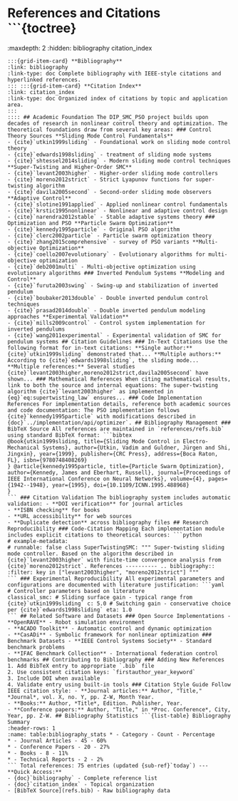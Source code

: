# References and Citations ```{toctree}
:maxdepth: 2
:hidden: bibliography
citation_index
``` This section provides citation management and academic references for the DIP_SMC_PSO project. ## Contents ::::{grid} 2
:::{grid-item-card} **Bibliography**
:link: bibliography
:link-type: doc Complete bibliography with IEEE-style citations and hyperlinked references.
::: :::{grid-item-card} **Citation Index**
:link: citation_index
:link-type: doc Organized index of citations by topic and application area.
:::
:::: ## Academic Foundation The DIP_SMC_PSO project builds upon decades of research in nonlinear control theory and optimization. The theoretical foundations draw from several key areas: ### Control Theory Sources **Sliding Mode Control Fundamentals**
- {cite}`utkin1999sliding` - Foundational work on sliding mode control theory
- {cite}`edwards1998sliding` - treatment of sliding mode systems
- {cite}`shtessel2014sliding` - Modern sliding mode control techniques **Super-Twisting and Higher-Order SMC**
- {cite}`levant2003higher` - Higher-order sliding mode controllers
- {cite}`moreno2012strict` - Strict Lyapunov functions for super-twisting algorithm
- {cite}`davila2005second` - Second-order sliding mode observers **Adaptive Control**
- {cite}`slotine1991applied` - Applied nonlinear control fundamentals
- {cite}`krstic1995nonlinear` - Nonlinear and adaptive control design
- {cite}`narendra2012stable` - Stable adaptive systems theory ### Optimization and PSO **Particle Swarm Optimization**
- {cite}`kennedy1995particle` - Original PSO algorithm
- {cite}`clerc2002particle` - Particle swarm optimization theory
- {cite}`zhang2015comprehensive` - survey of PSO variants **Multi-objective Optimization**
- {cite}`coello2007evolutionary` - Evolutionary algorithms for multi-objective optimization
- {cite}`deb2001multi` - Multi-objective optimization using evolutionary algorithms ### Inverted Pendulum Systems **Modeling and Control**
- {cite}`furuta2003swing` - Swing-up and stabilization of inverted pendulum
- {cite}`boubaker2013double` - Double inverted pendulum control techniques
- {cite}`prasad2014double` - Double inverted pendulum modeling approaches **Experimental Validation**
- {cite}`mills2009control` - Control system implementation for inverted pendulums
- {cite}`wang2011experimental` - Experimental validation of SMC for pendulum systems ## Citation Guidelines ### In-Text Citations Use the following format for in-text citations: **Single author:** {cite}`utkin1999sliding` demonstrated that... **Multiple authors:** According to {cite}`edwards1998sliding`, the sliding mode... **Multiple references:** Several studies {cite}`levant2003higher,moreno2012strict,davila2005second` have shown... ### Mathematical References When citing mathematical results, link to both the source and internal equations: The super-twisting algorithm {cite}`levant2003higher` as implemented in {eq}`eq:supertwisting_law` ensures... ### Code Implementation References For implementation details, reference both academic sources and code documentation: The PSO implementation follows {cite}`kennedy1995particle` with modifications described in {doc}`../implementation/api/optimizer`. ## Bibliography Management ### BibTeX Source All references are maintained in `references/refs.bib` using standard BibTeX format: ```bibtex
@book{utkin1999sliding, title={Sliding Mode Control in Electro-Mechanical Systems}, author={Utkin, Vadim and Guldner, Jürgen and Shi, Jingxin}, year={1999}, publisher={CRC Press}, address={Boca Raton, FL}, isbn={9780748408269}
} @article{kennedy1995particle, title={Particle Swarm Optimization}, author={Kennedy, James and Eberhart, Russell}, journal={Proceedings of IEEE International Conference on Neural Networks}, volume={4}, pages={1942--1948}, year={1995}, doi={10.1109/ICNN.1995.488968}
}
``` ### Citation Validation The bibliography system includes automatic validation: - **DOI verification** for journal articles
- **ISBN checking** for books
- **URL accessibility** for web sources
- **Duplicate detection** across bibliography files ## Research Reproducibility ### Code-Citation Mapping Each implementation module includes explicit citations to theoretical sources: ```python
# example-metadata:
# runnable: false class SuperTwistingSMC: """ Super-twisting sliding mode controller. Based on the algorithm described in {cite}`levant2003higher` with finite-time convergence analysis from {cite}`moreno2012strict`. References ---------- .. bibliography:: :filter: key in ["levant2003higher", "moreno2012strict"] """
``` ### Experimental Reproducibility All experimental parameters and configurations are documented with literature justification: ```yaml
# Controller parameters based on literature
classical_smc: # Sliding surface gain - typical range from {cite}`utkin1999sliding` c: 5.0 # Switching gain - conservative choice per {cite}`edwards1998sliding` eta: 1.0
``` ## Related Software and Datasets ### Open Source Implementations - **OpenRAVE** - Robot simulation environment
- **ACADO Toolkit** - Automatic control and dynamic optimization
- **CasADi** - Symbolic framework for nonlinear optimization ### Benchmark Datasets - **IEEE Control Systems Society** - Standard benchmark problems
- **IFAC Benchmark Collection** - International federation control benchmarks ## Contributing to Bibliography ### Adding New References 1. Add BibTeX entry to appropriate `.bib` file
2. Use consistent citation keys: `firstauthor_year_keyword`
3. Include DOI when available
4. Validate entry using built-in tools ### Citation Style Guide Follow IEEE citation style: - **Journal articles:** Author, "Title," *Journal*, vol. X, no. Y, pp. Z-W, Month Year.
- **Books:** Author, *Title*, Edition. Publisher, Year.
- **Conference papers:** Author, "Title," in *Proc. Conference*, City, Year, pp. Z-W. ## Bibliography Statistics ```{list-table} Bibliography Summary
:header-rows: 1
:name: table:bibliography_stats * - Category - Count - Percentage
* - Journal Articles - 45 - 60%
* - Conference Papers - 20 - 27%
* - Books - 8 - 11%
* - Technical Reports - 2 - 2%
``` Total references: 75 entries (updated {sub-ref}`today`) --- **Quick Access:**
- {doc}`bibliography` - Complete reference list
- {doc}`citation_index` - Topical organization
- [BibTeX Source](refs.bib) - Raw bibliography data